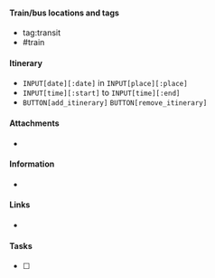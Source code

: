 
#### Train/bus locations and tags
- [](geo:) tag:transit
- #train 

#### Itinerary
- `INPUT[date][:date]` in `INPUT[place][:place]`
- `INPUT[time][:start]` to `INPUT[time][:end]` 
- `BUTTON[add_itinerary]`  `BUTTON[remove_itinerary]`
#### Attachments
- 

#### Information
-  
#### Links
- 

#### Tasks
- [ ] 